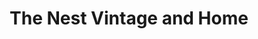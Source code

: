 ---
title: "The Nest Vintage and Home"
url: /meredith/the-nest-vintage-and-home/
shop: houseware
---